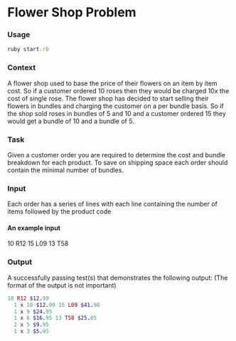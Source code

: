 # Flower Shop Problem

### Usage
```ruby
ruby start.rb
```

### Context
A flower shop used to base the price of their flowers on an item by item cost. So if a customer ordered 10 roses then they would be charged 10x the cost of single rose. The flower shop has decided to start selling their flowers in bundles and charging the customer on a per bundle basis. So if the shop sold roses in bundles of 5 and 10 and a customer ordered 15 they would get a bundle of 10 and a bundle of 5.

### Task
Given a customer order you are required to determine the cost and bundle breakdown for each product. To save on shipping space each order should contain the minimal number of bundles.

### Input
Each order has a series of lines with each line containing the number of items followed by the product code


#### An example input
10 R12 15 L09 13 T58


### Output
A successfully passing test(s) that demonstrates the following output: (The format of the output is not important)

```ruby
10 R12 $12.99
  1 x 10 $12.99 15 L09 $41.90
  1 x 9 $24.95
  1 x 6 $16.95 13 T58 $25.85
  2 x 5 $9.95
  1 x 3 $5.95
```